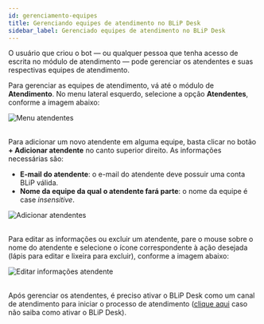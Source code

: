 ```yaml
---
id: gerenciamento-equipes
title: Gerenciando equipes de atendimento no BLiP Desk
sidebar_label: Gerenciado equipes de atendimento no BLiP Desk
---
```


O usuário que criou o bot — ou qualquer pessoa que tenha acesso de escrita no módulo de atendimento — pode gerenciar os atendentes e suas respectivas equipes de atendimento.

Para gerenciar as equipes de atendimento, vá até o módulo de **Atendimento**. No menu lateral esquerdo, selecione a opção **Atendentes**, conforme a imagem abaixo:

![Menu atendentes](/img/helpdesk/desk-gerenciando-equipes-1.png)<br><br>

Para adicionar um novo atendente em alguma equipe, basta clicar no botão **+ Adicionar atendente** no canto superior direito. As informações necessárias são:

* **E-mail do atendente**: o e-mail do atendente deve possuir uma conta BLiP válida.
* **Nome da equipe da qual o atendente fará parte**: o nome da equipe é case *insensitive*.

![Adicionar atendentes](/img/helpdesk/desk-gerenciando-equipes-2.png)<br><br>

Para editar as informações ou excluir um atendente, pare o mouse sobre o nome do atendente e selecione o ícone correspondente à ação desejada (lápis para editar e lixeira para excluir), conforme a imagem abaixo:

![Editar informações atendente](/img/helpdesk/desk-gerenciando-equipes-3.png)<br><br>

Após gerenciar os atendentes, é preciso ativar o BLiP Desk como um canal de atendimento para iniciar o processo de atendimento ([clique aqui](https://help.blip.ai/hc/pt-br/articles/360001197672-Como-realizar-um-atendimento-atrav%C3%A9s-do-BLiP-Desk) caso não saiba como ativar o BLiP Desk).
